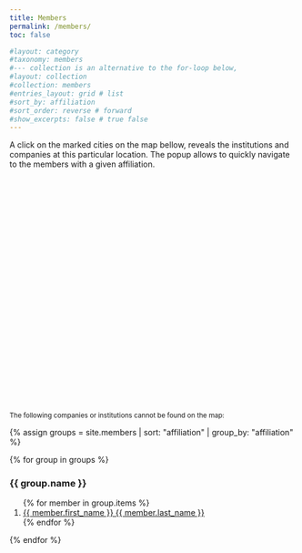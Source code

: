 ```yaml
---
title: Members
permalink: /members/
toc: false

#layout: category
#taxonomy: members
#--- collection is an alternative to the for-loop below,
#layout: collection 
#collection: members
#entries_layout: grid # list
#sort_by: affiliation
#sort_order: reverse # forward
#show_excerpts: false # true false
---
```


A click on the marked cities on the map bellow, reveals the institutions and companies at this particular location. The popup allows to quickly navigate to the members with a given affiliation.

<link rel="stylesheet" href="/assets/js/leaflet/leaflet.css"/>
<script src="/assets/js/leaflet/leaflet.js"></script>
<script src="/assets/js/leaflet/Leaflet.TileLayer.Swiss.umd.js" ></script>
<script src="/assets/js/leaflet/member-locations.js"></script>
<script src="/assets/js/leaflet/members-map.js"></script>

<div id="map" style="width: 100%; height: 400px"></div>
<div  style="width: 100%; height: auto; font-size: smaller"><p id="caption">
The following companies or institutions cannot be found on the map:
</p></div>

<script >
    // Get the location data that is generated by the ruby script parsing the front matter from the member pages
    // (Needs to be executed on a local machine after changes of the member pages.
    const locations = get_member_locations();
    
    // Bellow the alternative: hard code the cities and their coordinates (somewhere)
    /*
    const locations = {
        'Basel':    {'coordinates': [47.55810, 7.58782], 'affiliations': []},
        'Bern':     {'coordinates': [46.95027, 7.43777], 'affiliations': []},
        'Fribourg': {'coordinates': [46.79388, 7.15526], 'affiliations': []},
        'Geneva':   {'coordinates': [46.19904, 6.14456], 'affiliations': []},
        'Lausanne': {'coordinates': [46.52051, 6.56632], 'affiliations': []},
        'Martigny': {'coordinates': [46.10923, 7.08447], 'affiliations': []},
        'Zurich':   {'coordinates': [47.37404, 8.55097], 'affiliations': []}
    };
    */

    // Double check the data: Create json from member page front matter using liquid template.
    // (As long as no new city will appear in the member pages, this will do the trick)
    {% assign cities = site.members | map: "city" %}
    {% assign affiliations = site.members | map: "affiliation" %}
    const cities = {{ cities | jsonify }}
    const affiliations = {{ affiliations | jsonify }}
    
    cities.forEach((city, index) => {
        city = city ? city : "Unknown";
        if (!locations[city]['affiliations'].includes(affiliations[index])) {
            locations[city]['affiliations'].push(affiliations[index]);
        }
    });

    members_map([46.650, 8.335], locations)
</script>


{% assign groups = site.members |  sort: "affiliation" | group_by: "affiliation" %}

<div> 
{% for group in groups %}
	<h3 id="{{group.name}}"> {{ group.name }} </h3>
			<ol> 
			{% for member in group.items %}
				<li> <a href="{{ member.url }}"> 
				{{ member.first_name }} {{ member.last_name }}</a> </li>
			{% endfor %} 
			</ol>
{% endfor %} 
</div>
